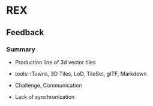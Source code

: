 REX
========

Feedback
--------

### Summary

* Production line of 3d vector tiles
* tools: iTowns, 3D Tiles, LoD, TileSet, glTF, Markdown

* Challenge, Communication
* Lack of synchronization

